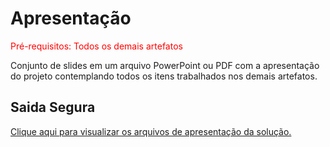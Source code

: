 # Apresentação

<span style="color:red">Pré-requisitos: Todos os demais artefatos</span>

Conjunto de slides em um arquivo PowerPoint ou PDF com a apresentação do projeto contemplando todos os itens trabalhados nos demais artefatos.

## Saida Segura

<a href="../presentation/">Clique aqui para visualizar os arquivos de apresentação da solução.</a>
